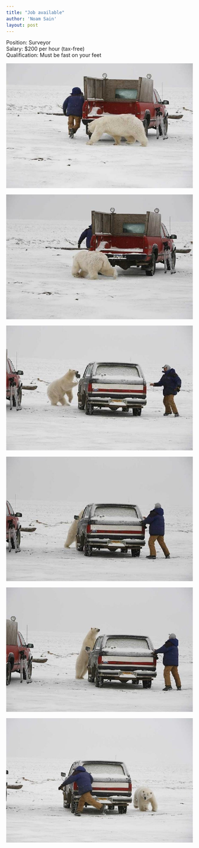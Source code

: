 ```yaml
---
title: "Job available"
author: 'Noam Sain'
layout: post
---
```


Position: Surveyor<br>
Salary: $200 per hour (tax-free)<br>
Qualification: Must be fast on your feet

![Job available](/assets/2012/2012-10-surveyor1.jpg "Job available")

![Job available](/assets/2012/2012-10-surveyor2.jpg "Job available")

![Job available](/assets/2012/2012-10-surveyor3.jpg "Job available")

![Job available](/assets/2012/2012-10-surveyor4.jpg "Job available")

![Job available](/assets/2012/2012-10-surveyor5.jpg "Job available")

![Job available](/assets/2012/2012-10-surveyor7.jpg "Job available")
